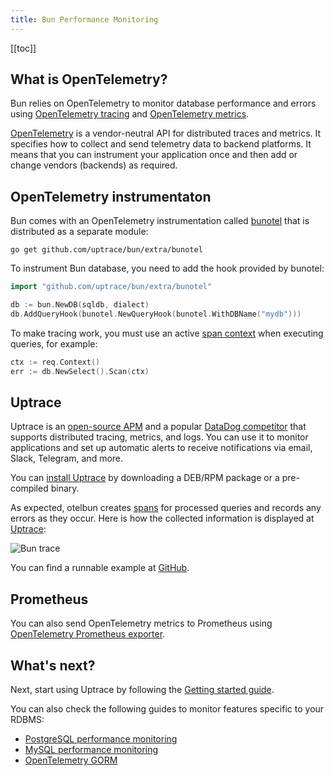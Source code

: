 ```yaml
---
title: Bun Performance Monitoring
---
```


<CoverImage title="Bun Performance Monitoring" />

[[toc]]

## What is OpenTelemetry?

Bun relies on OpenTelemetry to monitor database performance and errors using
[OpenTelemetry tracing](https://uptrace.dev/opentelemetry/distributed-tracing.html) and
[OpenTelemetry metrics](https://uptrace.dev/opentelemetry/metrics.html).

[OpenTelemetry](https://uptrace.dev/opentelemetry/) is a vendor-neutral API for distributed traces
and metrics. It specifies how to collect and send telemetry data to backend platforms. It means that
you can instrument your application once and then add or change vendors (backends) as required.

## OpenTelemetry instrumentaton

Bun comes with an OpenTelemetry instrumentation called
[bunotel](https://github.com/uptrace/bun/tree/master/extra/bunotel) that is distributed as a
separate module:

```shell
go get github.com/uptrace/bun/extra/bunotel
```

To instrument Bun database, you need to add the hook provided by bunotel:

```go
import "github.com/uptrace/bun/extra/bunotel"

db := bun.NewDB(sqldb, dialect)
db.AddQueryHook(bunotel.NewQueryHook(bunotel.WithDBName("mydb")))
```

To make tracing work, you must use an active
[span context](https://uptrace.dev/opentelemetry/go-tracing.html#context) when executing queries,
for example:

```go
ctx := req.Context()
err := db.NewSelect().Scan(ctx)
```

## Uptrace

Uptrace is an [open-source APM](https://uptrace.dev/get/open-source-apm.html) and a popular
[DataDog competitor](https://uptrace.dev/blog/datadog-competitors.html) that supports distributed
tracing, metrics, and logs. You can use it to monitor applications and set up automatic alerts to
receive notifications via email, Slack, Telegram, and more.

You can [install Uptrace](https://uptrace.dev/get/install.html) by downloading a DEB/RPM package or
a pre-compiled binary.

As expected, otelbun creates
[spans](https://uptrace.dev/opentelemetry/distributed-tracing.html#spans) for processed queries and
records any errors as they occur. Here is how the collected information is displayed at
[Uptrace](https://app.uptrace.dev/explore/1/?system=db%3Apostgresql&utm_source=bun&utm_campaign=bun-tracing):

![Bun trace](/img/bun-trace.png)

You can find a runnable example at
[GitHub](https://github.com/uptrace/bun/tree/master/example/opentelemetry).

## Prometheus

You can also send OpenTelemetry metrics to Prometheus using
[OpenTelemetry Prometheus exporter](https://uptrace.dev/opentelemetry/opentelemetry-prometheus.html).

## What's next?

Next, start using Uptrace by following the
[Getting started guide](https://uptrace.dev/get/get-started.html).

You can also check the following guides to monitor features specific to your RDBMS:

- [PostgreSQL performance monitoring](https://uptrace.dev/opentelemetry/postgresql-monitoring.html)
- [MySQL performance monitoring](https://uptrace.dev/opentelemetry/mysql-monitoring.html)
- [OpenTelemetry GORM](https://uptrace.dev/opentelemetry/instrumentations/go-gorm.html)
